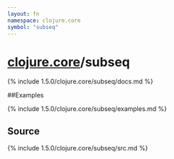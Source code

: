 ```yaml
---
layout: fn
namespace: clojure.core
symbol: "subseq"
---
```


# [clojure.core](../)/subseq

{% include 1.5.0/clojure.core/subseq/docs.md %}

##Examples

{% include 1.5.0/clojure.core/subseq/examples.md %}
## Source
{% include 1.5.0/clojure.core/subseq/src.md %}

